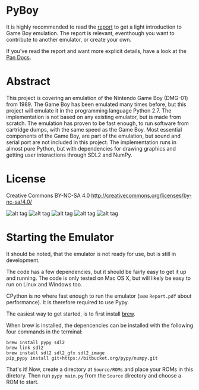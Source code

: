 # PyBoy

It is highly recommended to read the [report](https://github.com/Baekalfen/PyBoy/raw/master/PyBoy.pdf) to get a light introduction to Game Boy emulation. The report is relevant, eventhough you want to contribute to another emulator, or create your own.

If you've read the report and want more explicit details, have a look at the [Pan Docs](http://bgb.bircd.org/pandocs.htm).

Abstract
========
This project is covering an emulation of the Nintendo Game Boy (DMG-01) from 1989. The Game Boy has been emulated many times before, but this project will emulate it in the programming language Python 2.7. The implementation is not based on any existing emulator, but is made from scratch. The emulation has proven to be fast enough, to run software from cartridge dumps, with the same speed as the Game Boy. Most essential components of the Game Boy, are part of the emulation, but sound and serial port are not included in this project. The implementation runs in almost pure Python, but with dependencies for drawing graphics and getting user interactions through SDL2 and NumPy.


License
=======
Creative Commons BY-NC-SA 4.0
http://creativecommons.org/licenses/by-nc-sa/4.0/

![alt tag](https://github.com/Baekalfen/PyBoy/raw/master/README/1.png)
![alt tag](https://github.com/Baekalfen/PyBoy/raw/master/README/2.png)
![alt tag](https://github.com/Baekalfen/PyBoy/raw/master/README/3.png)
![alt tag](https://github.com/Baekalfen/PyBoy/raw/master/README/4.png)
![alt tag](https://github.com/Baekalfen/PyBoy/raw/master/README/5.png)

Starting the Emulator
=====================
It should be noted, that the emulator is not ready for use, but is still in development.

The code has a few dependencies, but it should be fairly easy to get it up and running. The code is only tested on Mac OS X, but will likely be easy to run on Linux and Windows too.

CPython is no where fast enough to run the emulator (see `Report.pdf` about performance). It is therefore required to use Pypy.

The easiest way to get started, is to first install [brew](https://www.brew.sh).

When brew is installed, the depencencies can be installed with the following four commands in the terminal:

    brew install pypy sdl2
    brew link sdl2
    brew install sdl2 sdl2_gfx sdl2_image
    pip_pypy install git+https://bitbucket.org/pypy/numpy.git


That's it! Now, create a directory at `Source/ROMs` and place your ROMs in this diretory. Then run `pypy main.py` from the `Source` directory and choose a ROM to start.

